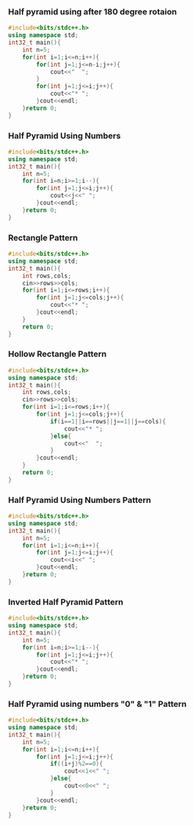 ### Half pyramid using after 180 degree rotaion
```cpp
#include<bits/stdc++.h>
using namespace std;
int32_t main(){
    int n=5;
    for(int i=1;i<=n;i++){
        for(int j=1;j<=n-i;j++){
            cout<<"  ";
        }
        for(int j=1;j<=i;j++){
            cout<<"* ";
        }cout<<endl;
    }return 0;
}
```
### Half Pyramid Using Numbers
```cpp
#include<bits/stdc++.h>
using namespace std;
int32_t main(){
    int n=5;
    for(int i=n;i>=1;i--){
        for(int j=1;j<=i;j++){
            cout<<j<<" ";
        }cout<<endl;
    }return 0;
}
```
### Rectangle Pattern
```cpp
#include<bits/stdc++.h>
using namespace std;
int32_t main(){
    int rows,cols;
    cin>>rows>>cols;
    for(int i=1;i<=rows;i++){
        for(int j=1;j<=cols;j++){
            cout<<"* ";
        }cout<<endl;
    }
    return 0;
}
```
### Hollow Rectangle Pattern
```cpp
#include<bits/stdc++.h>
using namespace std;
int32_t main(){
    int rows,cols;
    cin>>rows>>cols;
    for(int i=1;i<=rows;i++){
        for(int j=1;j<=cols;j++){
            if(i==1||i==rows||j==1||j==cols){
                cout<<"* ";
            }else{
                cout<<"  ";
            }
        }cout<<endl;
    }
    return 0;
}
```
### Half Pyramid Using Numbers Pattern
```cpp
#include<bits/stdc++.h>
using namespace std;
int32_t main(){
    int n=5;
    for(int i=1;i<=n;i++){
        for(int j=1;j<=i;j++){
            cout<<i<<" ";
        }cout<<endl;
    }return 0;
}
```
### Inverted Half Pyramid Pattern
```cpp
#include<bits/stdc++.h>
using namespace std;
int32_t main(){
    int n=5;
    for(int i=n;i>=1;i--){
        for(int j=1;j<=i;j++){
            cout<<"* ";
        }cout<<endl;
    }return 0;
}
```
### Half Pyramid using numbers "0" & "1" Pattern
```cpp
#include<bits/stdc++.h>
using namespace std;
int32_t main(){
    int n=5;
    for(int i=1;i<=n;i++){
        for(int j=1;j<=i;j++){
            if((i+j)%2==0){
                cout<<1<<" ";
            }else{
                cout<<0<<" ";
            }
        }cout<<endl;
    }return 0;
}
```
